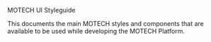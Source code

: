 MOTECH UI Styleguide

This documents the main MOTECH styles and components that are available to be used while developing the MOTECH Platform.